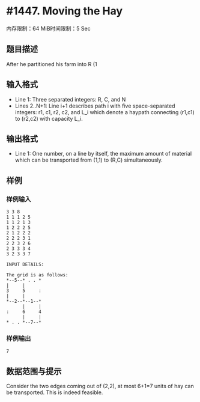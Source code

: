 # #1447. Moving the Hay

内存限制：64 MiB时间限制：5 Sec

## 题目描述



After he partitioned his farm into R (1 

## 输入格式

* Line 1: Three separated integers: R, C, and N
* Lines 2..N+1: Line i+1 describes path i with five space-separated
        integers: r1, c1, r2, c2, and L_i which denote a haypath
        connecting (r1,c1) to (r2,c2) with capacity L_i.


## 输出格式


* Line 1: One number, on a line by itself, the maximum amount of
        material which can be transported from (1,1) to (R,C)
        simultaneously.

## 样例

### 样例输入

    
    
    3 3 8
    1 1 1 2 5
    1 1 2 1 3
    1 2 2 2 5
    2 1 2 2 2
    2 2 2 3 1
    2 2 3 2 6
    2 3 3 3 4
    3 2 3 3 7
    
    INPUT DETAILS:
    
    The grid is as follows:
    *--5--* . . *
    |     |     
    3     5     :
    |     |    
    *--2--*--1--*
          |     |
    :     6     4
          |     |
    * . . *--7--*
        
    
    
    

### 样例输出

    
    7
    
    
    

## 数据范围与提示


Consider the two edges coming out of (2,2), at most 6+1=7 units of hay can
be transported. This is indeed feasible.
